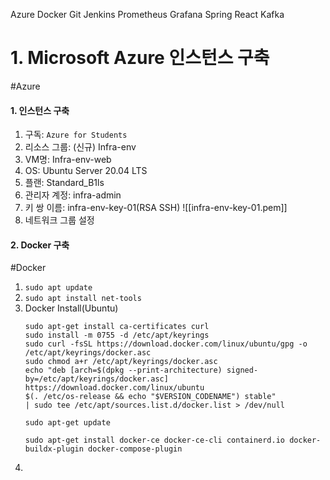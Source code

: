 Azure
Docker
Git
Jenkins
Prometheus
Grafana
Spring
React
Kafka
# 1. Microsoft Azure 인스턴스 구축
#Azure 
#### 1. 인스턴스 구축
1. 구독: `Azure for Students`
2. 리소스 그룹: (신규) Infra-env
3. VM명: Infra-env-web
4. OS: Ubuntu Server 20.04 LTS
5. 플랜: Standard_B1ls
6. 관리자 계정: infra-admin
7. 키 쌍 이름: infra-env-key-01(RSA SSH)
![[infra-env-key-01.pem]]
8. 네트워크 그룹 설정

#### 2. Docker 구축
#Docker
1. `sudo apt update`
2. `sudo apt install net-tools`
3.  Docker Install(Ubuntu)
	```
	sudo apt-get install ca-certificates curl
	sudo install -m 0755 -d /etc/apt/keyrings
	sudo curl -fsSL https://download.docker.com/linux/ubuntu/gpg -o /etc/apt/keyrings/docker.asc
	sudo chmod a+r /etc/apt/keyrings/docker.asc
	echo "deb [arch=$(dpkg --print-architecture) signed-by=/etc/apt/keyrings/docker.asc] https://download.docker.com/linux/ubuntu 
	$(. /etc/os-release && echo "$VERSION_CODENAME") stable" 
	| sudo tee /etc/apt/sources.list.d/docker.list > /dev/null

	sudo apt-get update

	sudo apt-get install docker-ce docker-ce-cli containerd.io docker-buildx-plugin docker-compose-plugin
	```
4. 
